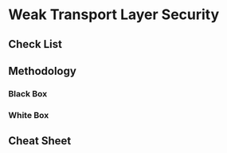 # Weak Transport Layer Security

## Check List

## Methodology

### Black Box

### White Box

## Cheat Sheet
